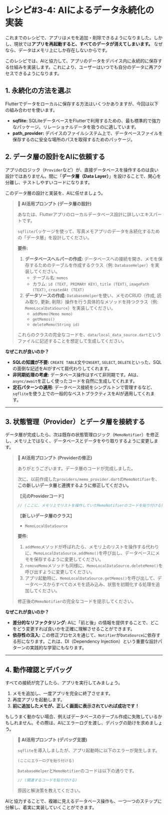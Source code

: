 # レシピ#3-4: AIによるデータ永続化の実装

これまでのレシピで、アプリはメモを追加・削除できるようになりました。しかし、現状では**アプリを再起動すると、すべてのデータが消えてしまいます。** なぜなら、データはメモリ上にしか存在しないからです。

このレシピでは、AIと協力して、アプリのデータをデバイス内に永続的に保存する仕組みを実装します。これにより、ユーザーはいつでも自分のデータに再アクセスできるようになります。

## 1. 永続化の方法を選ぶ

Flutterでデータをローカルに保存する方法はいくつかありますが、今回は以下の組み合わせを使います。
*   **sqflite:** SQLiteデータベースをFlutterで利用するための、最も標準的で強力なパッケージ。リレーショナルデータを扱うのに適しています。
*   **path_provider:** デバイスのファイルシステム上で、データベースファイルを保存するのに安全な場所のパスを取得するためのパッケージ。

## 2. データ層の設計をAIに依頼する

アプリのロジック（`Provider`など）が、直接データベースを操作するのは良い設計ではありません。間に「**データ層（Data Layer）**」を設けることで、関心を分離し、テストしやすいコードになります。

このデータ層の設計と実装を、AIに任せましょう。

> **🤖 AI活用プロンプト (データ層の設計)**
>
> あなたは、Flutterアプリのローカルデータベース設計に詳しいエキスパートです。
>
> `sqflite`パッケージを使って、写真メモアプリのデータを永続化するための「データ層」を設計してください。
>
> **要件:**
> 1.  **データベースヘルパーの作成:** データベースへの接続を開き、メモを保存するためのテーブルを作成するクラス（例: `DatabaseHelper`）を実装してください。
>     - テーブル名: `memos`
>     - カラム: `id (TEXT, PRIMARY KEY)`, `title (TEXT)`, `imagePath (TEXT)`, `createdAt (TEXT)`
> 2.  **データソースの作成:** `DatabaseHelper`を使い、メモのCRUD（作成, 読み取り, 更新, 削除）操作を行う具体的なメソッドを持つクラス（例: `MemoLocalDataSource`）を実装してください。
>     - `addMemo(Memo memo)`
>     - `getMemos()`
>     - `deleteMemo(String id)`
>
> これらのクラスの完全なコードを、`data/local_data_source.dart`というファイルに記述することを想定して生成してください。

**なぜこれが良いのか？**
*   **SQLの知識が不要:** `CREATE TABLE`文や`INSERT`, `SELECT`, `DELETE`といった、SQLの面倒な記述をAIがすべて肩代わりしてくれます。
*   **非同期処理の考慮:** データベース操作はすべて非同期です。AIは、`async/await`を正しく使ったコードを自然に生成してくれます。
*   **定石パターンの適用:** データベース接続をシングルトンで管理するなど、`sqflite`を使う上での一般的なベストプラクティスをAIが適用してくれます。

---

## 3. 状態管理（Provider）とデータ層を接続する

データ層が完成したら、次は既存の状態管理ロジック（`MemoNotifier`）を修正し、メモリ上ではなく、データベースとデータをやり取りするように変更します。

> **🤖 AI活用プロンプト (Providerの修正)**
>
> ありがとうございます。データ層のコードが完成しました。
>
> 次に、以前作成した`providers/memo_provider.dart`の`MemoNotifier`を、**この新しいデータ層と連携するように修正してください。**
>
> 【**元のProviderコード**】
> ```dart
> // (ここに、メモリ上でリストを操作していたMemoNotifierのコードを貼り付ける)
> ```
>
> 【**新しいデータ層のクラス**】
> - `MemoLocalDataSource`
>
> **要件:**
> 1.  `addMemo`メソッドが呼ばれたら、メモリ上のリストを操作する代わりに、`MemoLocalDataSource.addMemo()`を呼び出し、データベースにメモを保存するように変更してください。
> 2.  `removeMemo`メソッドも同様に、`MemoLocalDataSource.deleteMemo()`を呼び出すように変更してください。
> 3.  アプリ起動時に、`MemoLocalDataSource.getMemos()`を呼び出して、データベースからすべてのメモを読み込み、状態を初期化する処理を追加してください。
>
> 修正後の`MemoNotifier`の完全なコードを提示してください。

**なぜこれが良いのか？**
*   **差分的なリファクタリング:** AIに「前と後」の情報を提供することで、どこをどう変更すれば良いかを正確に理解させることができます。
*   **依存性の注入:** この修正プロセスを通じて、`Notifier`が`DataSource`に依存する形になります。これは、DI（Dependency Injection）という重要な設計パターンの実践的な学習にもなります。

---

## 4. 動作確認とデバッグ

すべての接続が完了したら、アプリを実行してみましょう。

1.  メモを追加し、一度アプリを完全に終了させます。
2.  再度アプリを起動します。
3.  **前に追加したメモが、正しく画面に表示されていれば成功です！**

もしうまく動かない場合、例えばデータベースのテーブル作成に失敗しているかもしれません。その際は、AIにエラーログを渡し、デバッグの助けを求めましょう。

> **🤖 AI活用プロンプト (デバッグ支援)**
>
> `sqflite`を導入しましたが、アプリ起動時に以下のエラーが発生します。
>
> ```
> (ここにエラーログを貼り付ける)
> ```
>
> `DatabaseHelper`と`MemoNotifier`のコードは以下の通りです。
>
> ```dart
> // (関連するコードを貼り付ける)
> ```
>
> 原因と解決策を教えてください。

AIと協力することで、複雑に見えるデータベース操作も、一つ一つのステップに分解し、着実に実装していくことができます。